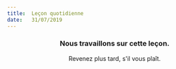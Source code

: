 ```yaml
---
title:  Leçon quotidienne
date:   31/07/2019
---
```


### <center>Nous travaillons sur cette leçon.</center>
<center>Revenez plus tard, s'il vous plaît.</center>